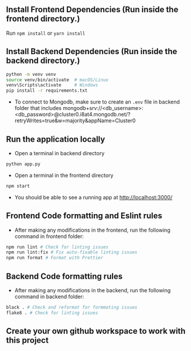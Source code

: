 ## Install Frontend Dependencies (Run inside the frontend directory.)
Run `npm install` or `yarn install` 

## Install Backend Dependencies (Run inside the backend directory.)
```sh
python -m venv venv
source venv/bin/activate  # macOS/Linux
venv\Scripts\activate     # Windows
pip install -r requirements.txt
```
- To connect to Mongodb, make sure to create an `.env` file in backend folder that includes
    mongodb+srv://<db_username>:<db_password>@cluster0.i8at4.mongodb.net/?retryWrites=true&w=majority&appName=Cluster0

## Run the application locally 
- Open a terminal in backend directory
```sh
python app.py
```
- Open a terminal in the frontend directory
```sh
npm start
```
- You should be able to see a running app at [http://localhost:3000/](http://localhost:3000/)

## Frontend Code formatting and Eslint rules 
- After making any modifications in the frontend, run the following command in frontend folder:
```sh
npm run lint # Check for linting issues
npm run lint:fix # Fix auto-fixable linting issues
npm run format # Format with Prettier
```

## Backend Code formatting rules
- After making any modifications in the backend, run the following command in backend folder:
```sh
black . # Check and reformat for formmating issues
flake8 . # Check for linting issues
```

## Create your own github workspace to work with this project